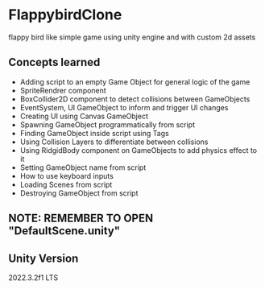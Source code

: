 # FlappybirdClone
flappy bird like simple game using unity engine and with custom 2d assets

## Concepts learned
- Adding script to an empty Game Object for general logic of the game
- SpriteRendrer component
- BoxCollider2D component to detect collisions between GameObjects
- EventSystem, UI GameObject to inform and trigger UI changes
- Creating UI using Canvas GameObject
- Spawning GameObject programmatically from script
- Finding GameObject inside script using Tags
- Using Collision Layers to differentiate between collisions
- Using RidgidBody component on GameObjects to add physics effect to it
- Setting GameObject name from script
- How to use keyboard inputs
- Loading Scenes from script
- Destroying GameObject from script

## NOTE: REMEMBER TO OPEN "DefaultScene.unity"

## Unity Version
2022.3.2f1 LTS
